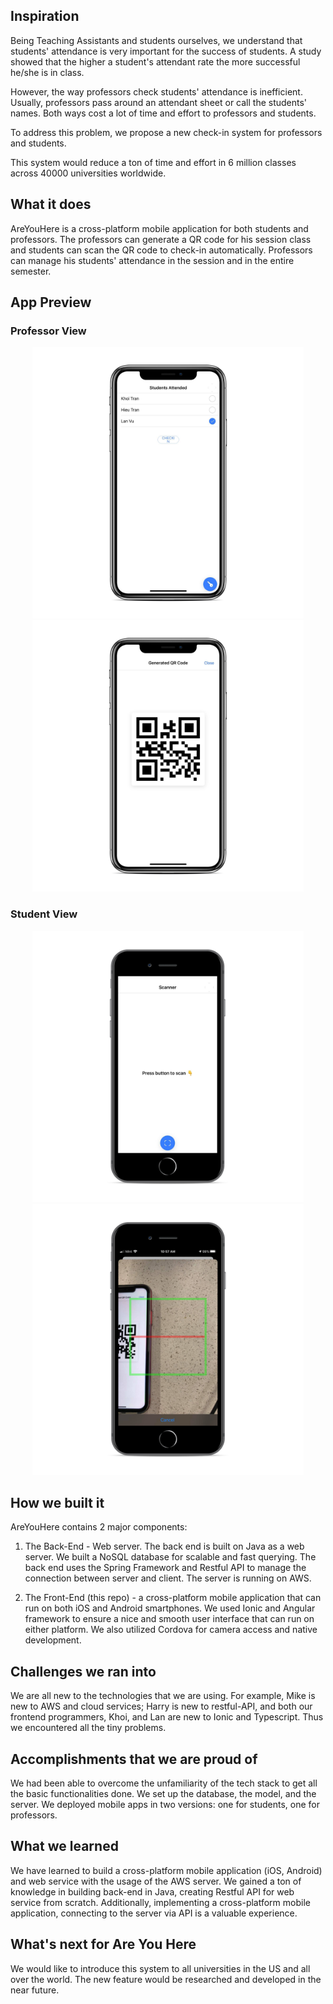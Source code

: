 ## Inspiration

Being Teaching Assistants and students ourselves, we understand that students' attendance is very important for the success of students. A study showed that the higher a student's attendant rate the more successful he/she is in class.

However, the way professors check students' attendance is inefficient. Usually, professors pass around an attendant sheet or call the students' names. Both ways cost a lot of time and effort to professors and students.

To address this problem, we propose a new check-in system for professors and students.

This system would reduce a ton of time and effort in 6 million classes across 40000 universities worldwide.

## What it does

AreYouHere is a cross-platform mobile application for both students and professors. The professors can generate a QR code for his session class and students can scan the QR code to check-in automatically. Professors can manage his students' attendance in the session and in the entire semester.

## App Preview

### Professor View

<p align="center">
  <img alt="AreYouHere - Professor View 1" height="434" src="./screenshots/iphonexspacegrey_prof1.png" />
  <img alt="AreYouHere - Professor View 2" height="434" src="./screenshots/iphonexspacegrey_prof2.png" />
</p>

### Student View

<p align="center">
  <img alt="AreYouHere - Student View 1" height="434" src="./screenshots/iphone8spacegrey_student1.png" />
  <img alt="AreYouHere - Student View 2" height="434" src="./screenshots/iphone8spacegrey_student2.png" />
</p>

## How we built it

AreYouHere contains 2 major components:

1. The Back-End - Web server. The back end is built on Java as a web server. We built a NoSQL database for scalable and fast querying. The back end uses the Spring Framework and Restful API to manage the connection between server and client. The server is running on AWS.

2. The Front-End (this repo) - a cross-platform mobile application that can run on both iOS and Android smartphones. We used Ionic and Angular framework to ensure a nice and smooth user interface that can run on either platform. We also utilized Cordova for camera access and native development.

## Challenges we ran into

We are all new to the technologies that we are using. For example, Mike is new to AWS and cloud services; Harry is new to restful-API, and both our frontend programmers, Khoi, and Lan are new to Ionic and Typescript. Thus we encountered all the tiny problems.

## Accomplishments that we are proud of

We had been able to overcome the unfamiliarity of the tech stack to get all the basic functionalities done. We set up the database, the model, and the server. We deployed mobile apps in two versions: one for students, one for professors.

## What we learned

We have learned to build a cross-platform mobile application (iOS, Android) and web service with the usage of the AWS server. We gained a ton of knowledge in building back-end in Java, creating Restful API for web service from scratch. Additionally, implementing a cross-platform mobile application, connecting to the server via API is a valuable experience.

## What's next for Are You Here

We would like to introduce this system to all universities in the US and all over the world. The new feature would be researched and developed in the near future.
